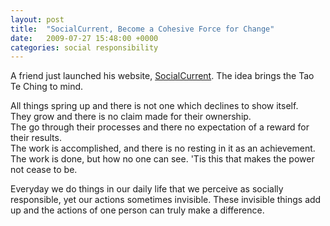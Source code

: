 ```yaml
---
layout: post
title:  "SocialCurrent, Become a Cohesive Force for Change"
date:   2009-07-27 15:48:00 +0000
categories: social responsibility
---
```

A friend just launched his website, [SocialCurrent](http://www.socialcurrent.org).  The idea brings the Tao Te Ching to mind. 

All things spring up and there is not one which declines to show itself.  
They grow and there is no claim made for their ownership.  
The go through their processes and there no expectation of a reward for their results.  
The work is accomplished, and there is no resting in it as an achievement.  
The work is done, but how no one can see. 'Tis this that makes the power not cease to be.  

Everyday we do things in our daily life that we perceive as socially responsible, yet our actions sometimes invisible. These invisible things add up and the actions of one person can truly make a difference.  